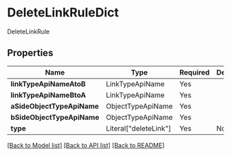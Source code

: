 # DeleteLinkRuleDict

DeleteLinkRule

## Properties
| Name | Type | Required | Description |
| ------------ | ------------- | ------------- | ------------- |
**linkTypeApiNameAtoB** | LinkTypeApiName | Yes |  |
**linkTypeApiNameBtoA** | LinkTypeApiName | Yes |  |
**aSideObjectTypeApiName** | ObjectTypeApiName | Yes |  |
**bSideObjectTypeApiName** | ObjectTypeApiName | Yes |  |
**type** | Literal["deleteLink"] | Yes | None |


[[Back to Model list]](../../../../README.md#models-v1-link) [[Back to API list]](../../../../README.md#apis-v1-link) [[Back to README]](../../../../README.md)

